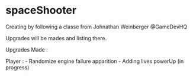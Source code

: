 # spaceShooter
Creating by following a classe from Johnathan Weinberger @GameDevHQ 

Upgrades will be mades and listing there.

Upgrades Made :

  Player :
      - Randomize engine failure apparition
      - Adding lives powerUp (in progress)
